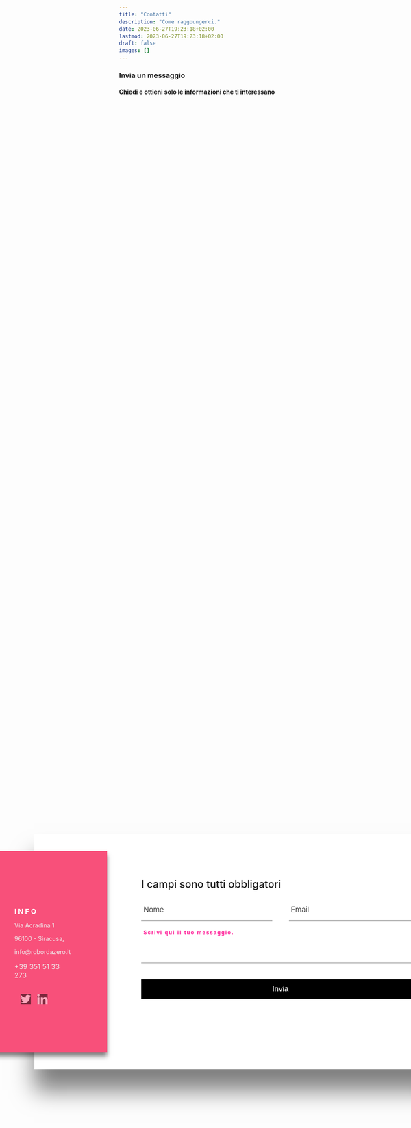```yaml
---
title: "Contatti"
description: "Come raggoungerci."
date: 2023-06-27T19:23:18+02:00
lastmod: 2023-06-27T19:23:18+02:00
draft: false
images: []
---
```


<style>

* {
    margin: 0;
    padding: 0;
    box-sizing: border-box;
}

section {
    display: flex;
    justify-content: center;
    align-items: center;
    min-height: 100vh;
}

.container {
    position: relative;
    min-width: 1100px;
    min-height: 550px;
    display: flex;
}

.container .contactInfo {
    position: absolute;
    top: 40px;
    background-color: #F8507A;
    width: 320px;
    padding: 80px;
    display: flex;
    flex-direction: column;
    box-shadow: 0 10px 10px rgba(0,0,0,0.5);
    align-items: center;
    justify-content: center;
    z-index: 1;
    height: calc(100% - 80px);
}

.container .contactInfo h2 {
    color: #fff;
    font-size: 24px;
    font-weight: 500;
}

.container .contactInfo ul.info {
    position: relative;
    margin: 20px 0;
}

.container .contactInfo ul.info li {
    position: relative;
    list-style-type: none;
    display: flex;
    margin: 20px 0;
    cursor: pointer;
    align-self: flex-start;
}

.container .contactInfo ul.info li span:nth-child(1) {
    width: 30px;
    min-width: 30px;
}

.container .contactInfo ul.info li span img {
    max-width: 100%;
    filter: invert(1);
    opacity: 0.5;
}

.container .contactInfo ul.info li span:nth-child(2) {
    color: #fff;
    margin-left: 10px;
    font-weight: 300;
    opacity: 0.5;
}

.container .contactInfo ul.info li:hover span img,
.container .contactInfo ul.info li:hover span:nth-child(2) {
    opacity: 1;
}

.container .contactInfo ul.socialIcon {
    position: relative;
    display: flex;
}

.container .contactInfo ul.socialIcon li {
    list-style-type: none;
    margin-right: 15px;
}

.container .contactInfo ul.socialIcon li a img {
    filter: invert(1);
    opacity: 0.5;
}

.container .contactInfo ul.socialIcon li a img:hover {
    opacity: 1;
}

.container .contactForm {
    position: absolute;
    background-color: #fff;
    padding: 70px 50px;
    padding-left: 250px;
    margin-left: 150px;
    height: 100%;
    box-shadow: 0 50px 50px rgba(0,0,0,0.5);
}

.container .contactForm h2 {
    font-size: 24px;
    font-weight: 500;
}

.container .contactForm .formBox {
    position: relative;
    display: flex;
    justify-content: space-between;
    flex-wrap: wrap;
    padding-top: 30px;
}

.container .contactForm .formBox .inputBox {
    position: relative;
    margin: 0 0 35px 0;
}

.container .contactForm .formBox .inputBox.w50 {
    width: 47%;
}

.container .contactForm .formBox .inputBox.w100 {
    width: 100%;
}

.container .contactForm .formBox .inputBox input,
.container .contactForm .formBox .inputBox textarea {
    width: 100%;
    resize: none;
    padding: 10px 5px;
    font-size: 18px;
    color: #333;
    border: none;
    outline: none;
    border-bottom: 1px solid #777;
}

.container .contactForm .formBox .inputBox span {
    position: absolute;
    left: 5px;
    padding: 5px 0;
    pointer-events: none;
    font-size: 17px;
    font-weight: 300;
}

.container .contactForm .formBox .inputBox input:focus ~ span,
.container .contactForm .formBox .inputBox input:valid ~ span,
.container .contactForm .formBox .inputBox textarea:focus ~ span,
.container .contactForm .formBox .inputBox textarea:valid ~ span {
    transform: translateY(-20px);
    font-size: 12px;
    font-weight: 600;
    letter-spacing: 2px;
    color: deeppink;
    font-family: arial;
}

.container .contactForm .formBox .inputBox input[type="submit"] {
    position: relative;
    cursor: pointer;
    background-color: #000;
    color: #fff;
    border: none;
    padding: 12px;
}

.container .contactForm .formBox .inputBox input[type="submit"]:hover {
    background-color: #F8507A;
    font-weight: 500;
}
</style>

<h3>Invia un messaggio</h3>
<h4>Chiedi e ottieni solo le informazioni che ti interessano</h4>

<section>
<div class="container">
<div class="contactInfo">
<div>
<ul class="info">
<h3 style="color:#ffffff;">I N F O</h3>
<p style="color:#eeeeee;">Via Acradina 1</p>
<p style="color:#eeeeee">96100 - Siracusa,</p>
<p style="color:#eeeeee">info@robordazero.it</p>
<p style="font-size: 16px; color:#eeeeee">+39 351 51 33 273</p>
</ul>
</div>

<ul class="socialIcon">
<li><a href="https://twitter.com/robofromscratch"><img src="images/1.png" alt=""></a></li>
<li><a href="https://www.linkedin.com/in/sergiorame/"><img src="images/2.png" alt=""></a></li>
<li><a href="#"><img src="images/3.png" alt=""></a></li>
<li><a href="#"><img src="images/4.png" alt=""></a></li>
</ul>
</div>

<div class="contactForm">
<form action="https://formspree.io/f/xyybpbln" method="POST">
<h2>I campi sono tutti obbligatori</h2>
<div class="formBox">
<div class="inputBox w50">
<input type="text" name="" id="" required>
<span>Nome</span>
</div>
<div class="inputBox w50">
<input type="email" name="email" id="" required>
<span>Email</span>
</div>
<div class="inputBox w100">
<textarea name="message"></textarea>
<span>Scrivi qui il tuo messaggio.</span>
</div>
<div class="inputBox w100">
<input type="submit" value="Invia">
</div>
</div>
</div>
</div>
</form>
</section>

<!--

<details open="">
<summary>Usa il modulo sottostante per inviarci le tue comunicazioni </summary>

<form action="https://formspree.io/f/xyybpbln" method="POST">
<input type="hidden" name="_language" value="it"/>
<label>
<h4>La tua email:</h4>
<input type="email" name="email">
</label>
<br>
<label>
<h4>Messaggio:</h4>
<textarea cols="28" rows="3"  name="message"></textarea>
</label>
<br>
<br>
<button class="btn btn-primary btn-lg px-4 mb-2" type="submit">Invia il messaggio</button>
</form>

</details>

-->
